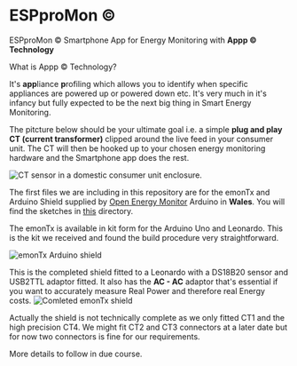 ﻿# ESPproMon ©
ESPproMon © Smartphone App for Energy Monitoring with **Appp © Technology**

What is Appp © Technology?

It's **app**liance **p**rofiling which allows you to identify when specific appliances are powered up or powered down etc. It's very much in it's infancy but fully expected to be the next big thing in Smart Energy Monitoring.

The pitcture below should be your ultimate goal i.e. a simple **plug and play CT (current transformer)** clipped around the live feed in your consumer unit. The CT will then be hooked up to your chosen energy monitoring hardware and the Smartphone app does the rest.

![CT sensor in a domestic consumer unit enclosure.](https://github.com/pieman64/ESPproMon/blob/master/images/Consumer%20unit%20with%20CT.jpg)

The first files we are including in this repository are for the emonTx and Arduino Shield supplied by [Open Energy Monitor](https://community.openenergymonitor.org/) Arduino in **Wales**. You will find the sketches in [this](https://github.com/pieman64/ESPproMon/tree/master/OpenEnergyMonitor) directory.

The emonTx is available in kit form for the Arduino Uno and Leonardo. This is the kit we received and found the build procedure very straightforward.

![emonTx Arduino shield](https://github.com/pieman64/ESPproMon/blob/master/images/emonTx%20Arduino%20shield%20components.jpg)

This is the completed shield fitted to a Leonardo with a DS18B20 sensor and USB2TTL adaptor fitted. It also has the **AC - AC** adaptor that's essential if you want to accurately measure Real Power and therefore real Energy costs.
![Comleted emonTx shield](https://github.com/pieman64/ESPproMon/blob/master/images/emonTx%20Arduino%20shield%20with%20Leonardo%20DS18B20%20and%20TTL.jpg)

Actually the shield is not technically complete as we only fitted CT1 and the high precision CT4. We might fit CT2 and CT3 connectors at a later date but for now two connectors is fine for our requirements. 

More details to follow in due course.
